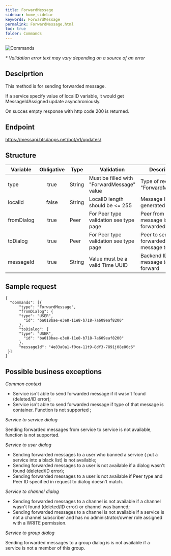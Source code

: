 ```yaml
---
title: ForwardMessage
sidebar: home_sidebar
keywords: ForwardMessage
permalink: ForwardMessage.html
toc: true
folder: Commands
---
```


![Commands](images/ForwardMessage.png "ForwardMessage")
<p>
<i>* Validation error text may vary depending on a source of an error</i>
</p>

## Desciprtion

<p> This method is for sending forwarded message.
</p>
<p> If a service specify value of localID variable, it would get MessageIdAssigned update asynchroniously.
</p>
<p> On succes empty response with http code 200 is returned.
</p>

## Endpoint

https://messapi.btsdapps.net/bot/v1/updates/

## Structure

| Variable  | Obligative  | Type| Validation| Description
|---|:---:|---|---|---|
| type | true | String | Must be filled with "ForwardMessage" value |Type of request "ForwardMessage" |
| localId | false |  String |LocalID length should be <= 255  | Message ID generated by Bot  |
| fromDialog  | true |  Peer | For Peer type validation see type page| Peer from which message is forwarded |
| toDialog  | true |  Peer | For Peer type validation see type page| Peer to send forwarded message to |
| messageId | true |  String |Value must be a valid Time UUID  | Backend ID of a message to forward  |


## Sample request

```
{
  "commands": [{
      "type": "ForwardMessage",
      "fromDialog": {
      "type": "USER",
        "id": "ba018bae-e3e8-11e8-b718-7a609eaf8200"
      },
      "toDialog": {
      "type": "USER",
        "id": "ba018bae-e3e8-11e8-b718-7a609eaf8200"
      },
      "messageId": "4e83a0a1-f0ca-11t9-8df3-7891j08e86c6"
 }]
}
```

## Possible business exceptions

<i>Common context </i>
<p>
<ul>
    <li>Service isn't able to send forwarded message if it wasn't found (deleted/ID error);</li>
    <li>Service isn't able to send forwarded message if type of that message is container. Function is not supported ;</li>
</ul>
</p>
<i>Service to service dialog
</i>
<p>Sending forwarded messages from service to service is not available, function is not supported.
</p>
<i>Service to user dialog
</i>
<p>
<ul>
<li>Sending forwarded messages to a user who banned a service ( put a service into a black list) is not available;
</li>
<li>Sending forwarded messages to a user is not available if a dialog wasn't found (deleted/ID error);
</li>
<li> Sending forwarded messages to a user is not available if Peer type and Peer ID specified in request to dialog doesn't match.
</li>
</ul>  
</p>
<i>Service to channel dialog
</i>
<p>
<ul>
  <li> Sending forwarded messages to a channel is not available if a channel wasn't found (deleted/ID error) or channel was banned;
  </li>
  <li>Sending forwarded messages to a channel is not available if a service is not a channel subscriber and has no administrator/owner role assigned with a WRITE permission.
  </li>
</ul>
</p>
<i>Service to group dialog
</i>
<p>
Sending forwarded messages to a group dialog is is not available if a service is not a member of this group.
</p>